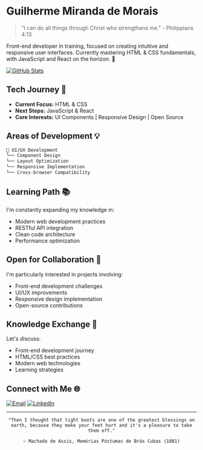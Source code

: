 # Guilherme Miranda de Morais

> "I can do all things through Christ who strengthens me." - Philippians 4:13

Front-end developer in training, focused on creating intuitive and responsive user interfaces. Currently mastering HTML & CSS fundamentals, with JavaScript and React on the horizon. 🚀

[![GitHub Stats](https://github-readme-stats.vercel.app/api?username=gmm-code&show_icons=true&theme=transparent)](https://github.com/gmm-code)

## Tech Journey 🎯

- **Current Focus:** HTML & CSS
- **Next Steps:** JavaScript & React
- **Core Interests:** UI Components | Responsive Design | Open Source

## Areas of Development 💡

```markdown
🎨 UI/UX Development
└── Component Design
└── Layout Optimization
└── Responsive Implementation
└── Cross-browser Compatibility
```

## Learning Path 📚

I'm constantly expanding my knowledge in:

- Modern web development practices
- RESTful API integration
- Clean code architecture
- Performance optimization

## Open for Collaboration 🤝

I'm particularly interested in projects involving:

- Front-end development challenges
- UI/UX improvements
- Responsive design implementation
- Open-source contributions

## Knowledge Exchange 💬

Let's discuss:
- Front-end development journey
- HTML/CSS best practices
- Modern web technologies
- Learning strategies

## Connect with Me 🌐

[![Email](https://img.shields.io/badge/Email-gmm.works%40proton.me-blue?style=flat-square&logo=protonmail)](mailto:gmm.works@proton.me) [![LinkedIn](https://img.shields.io/badge/LinkedIn-Guilherme_Miranda-blue?style=flat-square&logo=linkedin)](https://www.linkedin.com/in/guilherme-miranda-de-morais/)

---

<div align="center">

<quoteblock>

    "Then I thought that tight boots are one of the greatest blessings on earth, because they make your feet hurt and it's a pleasure to take them off."

    — Machado de Assis, Memórias Póstumas de Brás Cubas (1881)
</quoteblock>

</div>